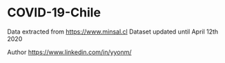 # COVID-19-Chile
 
Data extracted from https://www.minsal.cl 
Dataset updated until April 12th 2020

Author https://www.linkedin.com/in/yyonm/